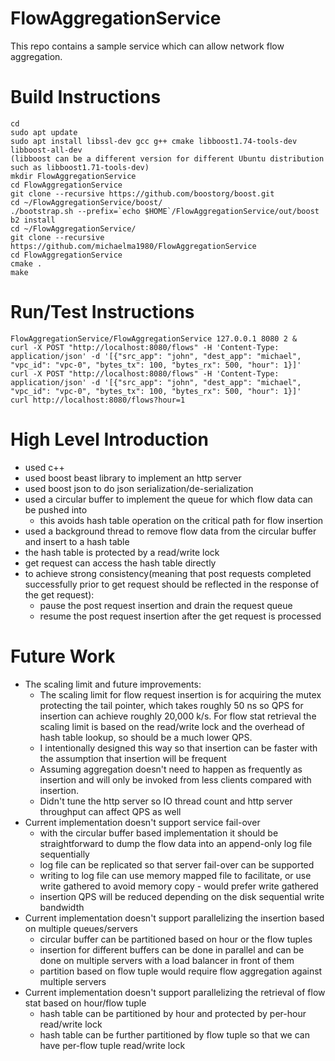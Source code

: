 # FlowAggregationService

This repo contains a sample service which can allow network flow aggregation.

# Build Instructions

```
cd
sudo apt update
sudo apt install libssl-dev gcc g++ cmake libboost1.74-tools-dev libboost-all-dev
(libboost can be a different version for different Ubuntu distribution such as libboost1.71-tools-dev)
mkdir FlowAggregationService
cd FlowAggregationService
git clone --recursive https://github.com/boostorg/boost.git
cd ~/FlowAggregationService/boost/
./bootstrap.sh --prefix=`echo $HOME`/FlowAggregationService/out/boost
b2 install
cd ~/FlowAggregationService/
git clone --recursive https://github.com/michaelma1980/FlowAggregationService
cd FlowAggregationService
cmake .
make
```

# Run/Test Instructions

```
FlowAggregationService/FlowAggregationService 127.0.0.1 8080 2 &
curl -X POST "http://localhost:8080/flows" -H 'Content-Type: application/json' -d '[{"src_app": "john", "dest_app": "michael", "vpc_id": "vpc-0", "bytes_tx": 100, "bytes_rx": 500, "hour": 1}]'
curl -X POST "http://localhost:8080/flows" -H 'Content-Type: application/json' -d '[{"src_app": "john", "dest_app": "michael", "vpc_id": "vpc-0", "bytes_tx": 100, "bytes_rx": 500, "hour": 1}]'
curl http://localhost:8080/flows?hour=1
```

# High Level Introduction

- used c++
- used boost beast library to implement an http server
- used boost json to do json serialization/de-serialization
- used a circular buffer to implement the queue for which flow data can be pushed into
  - this avoids hash table operation on the critical path for flow insertion
- used a background thread to remove flow data from the circular buffer and insert to a hash table
- the hash table is protected by a read/write lock
- get request can access the hash table directly
- to achieve strong consistency(meaning that post requests completed successfully prior to get request should be reflected in the response of the get request):
  - pause the post request insertion and drain the request queue
  - resume the post request insertion after the get request is processed

# Future Work

- The scaling limit and future improvements:
  - The scaling limit for flow request insertion is for acquiring the mutex protecting the tail pointer, which takes roughly 50 ns so QPS for insertion can achieve roughly 20,000 k/s. For flow stat retrieval the scaling limit is based on the read/write lock and the overhead of hash table lookup, so should be a much lower QPS. 
  - I intentionally designed this way so that insertion can be faster with the assumption that insertion will be frequent
  - Assuming aggregation doesn't need to happen as frequently as insertion and will only be invoked from less clients compared with insertion.
  - Didn't tune the http server so IO thread count and http server throughput can affect QPS as well
- Current implementation doesn't support service fail-over
  - with the circular buffer based implementation it should be straightforward to dump the flow data into an append-only log file sequentially
  - log file can be replicated so that server fail-over can be supported
  - writing to log file can use memory mapped file to facilitate, or use write gathered to avoid memory copy - would prefer write gathered
  - insertion QPS will be reduced depending on the disk sequential write bandwidth
- Current implementation doesn't support parallelizing the insertion based on multiple queues/servers
  - circular buffer can be partitioned based on hour or the flow tuples
  - insertion for different buffers can be done in parallel and can be done on multiple servers with a load balancer in front of them
  - partition based on flow tuple would require flow aggregation against multiple servers
- Current implementation doesn't support parallelizing the retrieval of flow stat based on hour/flow tuple
  - hash table can be partitioned by hour and protected by per-hour read/write lock
  - hash table can be further partitioned by flow tuple so that we can have per-flow tuple read/write lock
